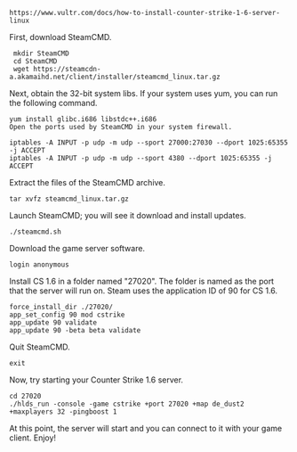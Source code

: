 `https://www.vultr.com/docs/how-to-install-counter-strike-1-6-server-linux`

First, download SteamCMD.

```
 mkdir SteamCMD
 cd SteamCMD
 wget https://steamcdn-a.akamaihd.net/client/installer/steamcmd_linux.tar.gz
```
Next, obtain the 32-bit system libs. If your system uses yum, you can run the following command.

```
yum install glibc.i686 libstdc++.i686
Open the ports used by SteamCMD in your system firewall.

iptables -A INPUT -p udp -m udp --sport 27000:27030 --dport 1025:65355 -j ACCEPT
iptables -A INPUT -p udp -m udp --sport 4380 --dport 1025:65355 -j ACCEPT
```
Extract the files of the SteamCMD archive.
```
tar xvfz steamcmd_linux.tar.gz
```
Launch SteamCMD; you will see it download and install updates.
```
./steamcmd.sh
```
Download the game server software.
```
login anonymous 
```
Install CS 1.6 in a folder named "27020". The folder is named as the port that the server will run on. Steam uses the application ID of 90 for CS 1.6.
```
force_install_dir ./27020/
app_set_config 90 mod cstrike
app_update 90 validate
app_update 90 -beta beta validate
```
Quit SteamCMD.
```
exit
```
Now, try starting your Counter Strike 1.6 server.
```
cd 27020​
./hlds_run -console -game cstrike +port 27020 +map de_dust2 +maxplayers 32 -pingboost 1
```
At this point, the server will start and you can connect to it with your game client. Enjoy!
